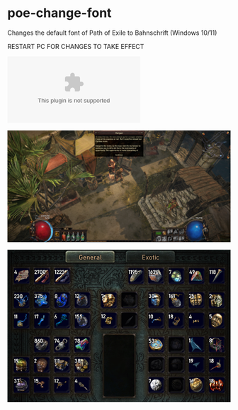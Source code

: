 # poe-change-font
Changes the default font of Path of Exile to Bahnschrift (Windows 10/11)

RESTART PC FOR CHANGES TO TAKE EFFECT

![Download](https://github.com/alfeeqt/poe-change-font/archive/refs/tags/v1.0.1.zip)

![Screenshot 1](https://github.com/alfeeqt/poe-change-font/blob/main/Screenshot%201.jpg)

![Screenshot 2](https://github.com/alfeeqt/poe-change-font/blob/main/Screenshot%202.jpg)
